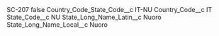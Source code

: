 <?xml version="1.0" encoding="UTF-8"?>
<CustomMetadata xmlns="http://soap.sforce.com/2006/04/metadata" xmlns:xsi="http://www.w3.org/2001/XMLSchema-instance" xmlns:xsd="http://www.w3.org/2001/XMLSchema">
    <label>SC-207</label>
    <protected>false</protected>
    <values>
        <field>Country_Code_State_Code__c</field>
        <value xsi:type="xsd:string">IT-NU</value>
    </values>
    <values>
        <field>Country_Code__c</field>
        <value xsi:type="xsd:string">IT</value>
    </values>
    <values>
        <field>State_Code__c</field>
        <value xsi:type="xsd:string">NU</value>
    </values>
    <values>
        <field>State_Long_Name_Latin__c</field>
        <value xsi:type="xsd:string">Nuoro</value>
    </values>
    <values>
        <field>State_Long_Name_Local__c</field>
        <value xsi:type="xsd:string">Nuoro</value>
    </values>
</CustomMetadata>

